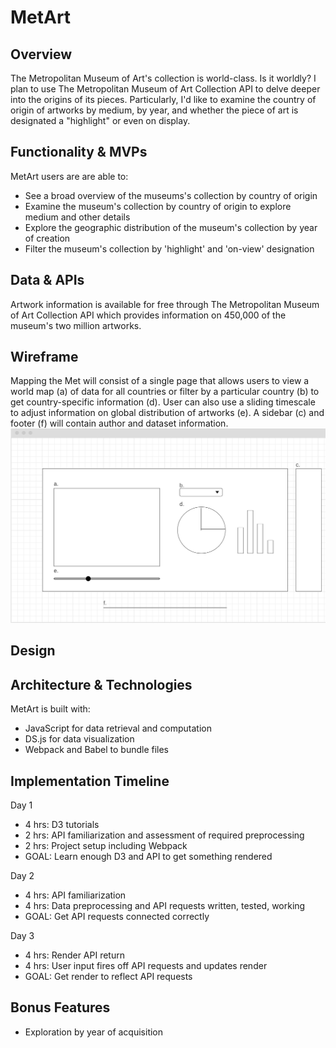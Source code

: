 # MetArt

## Overview

The Metropolitan Museum of Art's collection is world-class. Is it worldly? I plan to use The Metropolitan Museum of Art Collection API to delve deeper into the origins of its pieces. Particularly, I'd like to examine the country of origin of artworks by medium, by year, and whether the piece of art is designated a "highlight" or even on display.

## Functionality & MVPs

MetArt users are are able to:

- See a broad overview of the museums's collection by country of origin
- Examine the museum's collection by country of origin to explore medium and other details
- Explore the geographic distribution of the museum's collection by year of creation
- Filter the museum's collection by 'highlight' and 'on-view' designation

## Data & APIs

Artwork information is available for free through The Metropolitan Museum of Art Collection API which provides information on 450,000 of the museum's two million artworks.

## Wireframe
Mapping the Met will consist of a single page that allows users to view a world map (a) of data for all countries or filter by a particular country (b) to get country-specific information (d). User can also use a sliding timescale to adjust information on global distribution of artworks (e). A sidebar (c) and footer (f) will contain author and dataset information.
![Wireframe](assets/images/wireframe.png)

## Design

## Architecture & Technologies

MetArt is built with:

- JavaScript for data retrieval and computation
- DS.js for data visualization
- Webpack and Babel to bundle files

## Implementation Timeline
Day 1
- 4 hrs: D3 tutorials
- 2 hrs: API familiarization and assessment of required preprocessing
- 2 hrs: Project setup including Webpack
- GOAL: Learn enough D3 and API to get something rendered

Day 2
- 4 hrs: API familiarization
- 4 hrs: Data preprocessing and API requests written, tested, working
- GOAL: Get API requests connected correctly

Day 3
- 4 hrs: Render API return
- 4 hrs: User input fires off API requests and updates render
- GOAL: Get render to reflect API requests
## Bonus Features

- Exploration by year of acquisition
